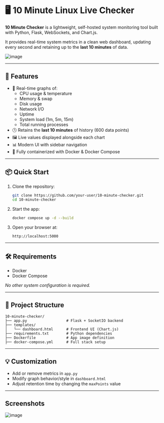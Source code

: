 # 🖥️ 10 Minute Linux Live Checker

**10 Minute Checker** is a lightweight, self-hosted system monitoring tool built with Python, Flask, WebSockets, and Chart.js.  

It provides real-time system metrics in a clean web dashboard, updating every second and retaining up to the **last 10 minutes** of data.

![image](https://github.com/user-attachments/assets/1860ac0f-7c83-497c-8de7-46a8df2e08ea)


---

## 🚀 Features

- 🔄 Real-time graphs of:
  - CPU usage & temperature
  - Memory & swap
  - Disk usage
  - Network I/O
  - Uptime
  - System load (1m, 5m, 15m)
  - Total running processes
- 🕒 Retains the **last 10 minutes** of history (600 data points)
- 🖼️ Live values displayed alongside each chart
- 📊 Modern UI with sidebar navigation
- 🐳 Fully containerized with Docker & Docker Compose

---

## 📦 Quick Start

1. Clone the repository:
   ```bash
   git clone https://github.com/your-user/10-minute-checker.git
   cd 10-minute-checker
   ```

2. Start the app:
   ```bash
   docker compose up -d --build
   ```

3. Open your browser at:
   ```
   http://localhost:5000
   ```

---

## 🛠 Requirements

- Docker
- Docker Compose

_No other system configuration is required._

---

## 📁 Project Structure

```
10-minute-checker/
├── app.py                  # Flask + SocketIO backend
├── templates/
│   └── dashboard.html      # Frontend UI (Chart.js)
├── requirements.txt        # Python dependencies
├── Dockerfile              # App image definition
├── docker-compose.yml      # Full stack setup
```

---

## 💡 Customization

- Add or remove metrics in `app.py`
- Modify graph behavior/style in `dashboard.html`
- Adjust retention time by changing the `maxPoints` value

---

## Screenshots

![image](https://github.com/user-attachments/assets/04c0428c-b2b3-42f3-b3ef-b2c62360ce64)

